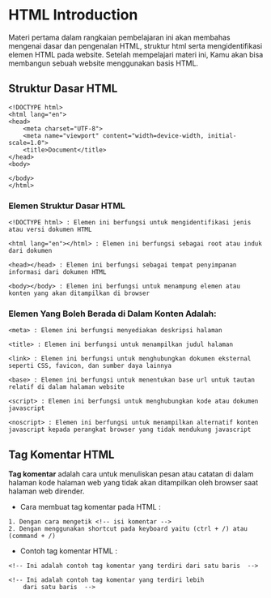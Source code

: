 # HTML Introduction

Materi pertama dalam rangkaian pembelajaran ini akan membahas mengenai dasar dan pengenalan HTML, struktur html serta mengidentifikasi elemen HTML pada website. Setelah mempelajari materi ini, Kamu akan bisa membangun sebuah website menggunakan basis HTML.

## Struktur Dasar HTML

```
<!DOCTYPE html>
<html lang="en">
<head>
    <meta charset="UTF-8">
    <meta name="viewport" content="width=device-width, initial-scale=1.0">
    <title>Document</title>
</head>
<body>

</body>
</html>
```

### Elemen Struktur Dasar HTML

```
<!DOCTYPE html> : Elemen ini berfungsi untuk mengidentifikasi jenis atau versi dokumen HTML

<html lang="en"></html> : Elemen ini berfungsi sebagai root atau induk dari dokumen

<head></head> : Elemen ini berfungsi sebagai tempat penyimpanan informasi dari dokumen HTML

<body></body> : Elemen ini berfungsi untuk menampung elemen atau konten yang akan ditampilkan di browser
```

### Elemen Yang Boleh Berada di Dalam Konten <head> Adalah:

```
<meta> : Elemen ini berfungsi menyediakan deskripsi halaman

<title> : Elemen ini berfungsi untuk menampilkan judul halaman

<link> : Elemen ini berfungsi untuk menghubungkan dokumen eksternal seperti CSS, favicon, dan sumber daya lainnya

<base> : Elemen ini berfungsi untuk menentukan base url untuk tautan relatif di dalam halaman website

<script> : Elemen ini berfungsi untuk menghubungkan kode atau dokumen javascript

<noscript> : Elemen ini berfungsi untuk menampilkan alternatif konten javascript kepada perangkat browser yang tidak mendukung javascript
```

## Tag Komentar HTML

**Tag komentar** adalah cara untuk menuliskan pesan atau catatan di dalam halaman kode halaman web yang tidak akan ditampilkan oleh browser saat halaman web dirender.

- Cara membuat tag komentar pada HTML :

```
1. Dengan cara mengetik <!-- isi komentar -->
2. Dengan menggunakan shortcut pada keyboard yaitu (ctrl + /) atau (command + /)
```

- Contoh tag komentar HTML :

```
<!-- Ini adalah contoh tag komentar yang terdiri dari satu baris  -->
```

```
<!-- Ini adalah contoh tag komentar yang terdiri lebih
    dari satu baris  -->
```
